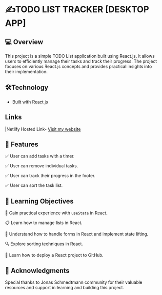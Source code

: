 # ✍TODO LIST TRACKER [DESKTOP APP]

## :computer: Overview
This project is a simple TODO List application built using React.js. It allows users to efficiently manage their tasks and track their progress. The project focuses on various React.js concepts and provides practical insights into their implementation.

## :hammer_and_wrench:Technology
- Built with React.js
## Links
  |Netlify Hosted Link- [Visit my website](https://wonderful-florentine-eb9dfe.netlify.app/)

## :rocket: Features
✅ User can add tasks with a timer.

✅ User can remove individual tasks.

✅ User can track their progress in the footer.

✅ User can sort the task list.

## :dart: Learning Objectives
🎯 Gain practical experience with `useState` in React.

📋 Learn how to manage lists in React.

📝 Understand how to handle forms in React and implement state lifting.

🔍 Explore sorting techniques in React.

🚀 Learn how to deploy a React project to GitHub.

## :clap: Acknowledgments
Special thanks to Jonas Schmedtmann community for their valuable resources and support in learning and building this project.



